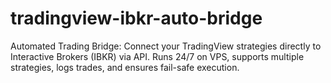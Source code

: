 # tradingview-ibkr-auto-bridge
Automated Trading Bridge: Connect your TradingView strategies directly to Interactive Brokers (IBKR) via API.  Runs 24/7 on VPS, supports multiple strategies, logs trades, and ensures fail-safe execution.
